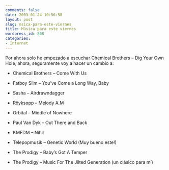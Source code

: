 ```yaml
---
comments: false
date: 2003-01-24 10:56:58
layout: post
slug: msica-para-este-viernes
title: Música para este viernes
wordpress_id: 808
categories:
- Internet
---
```


Por ahora solo he empezado a escuchar Chemical Brothers – Dig Your Own Hole, ahora, seguramente voy a hacer un cambio a:





  


  * Chemical Brothers – Come With Us


  * Fatboy Slim – You’ve Come a Long Way, Baby


  * Sasha – Airdrawndagger


  * R&ouml;yksopp – Melody A.M


  * Orbital – Middle of Nowhere


  * Paul Van Dyk – Out There and Back


  * KMFDM – Nihil


  * Telepopmusik – Genetic World (Muy bueno este!)


  * The Prodigy – Baby’s Got A Temper


  * The Prodigy – Music For The Jilted Generation (un clásico para mí)




 
